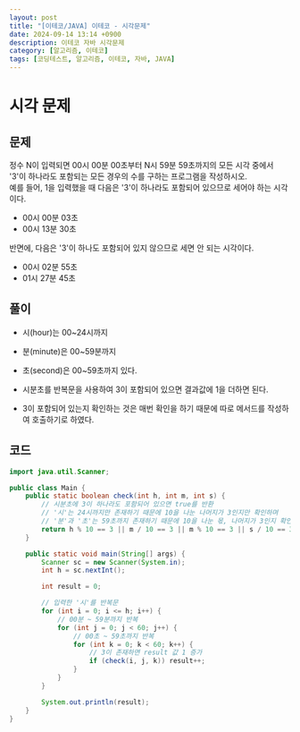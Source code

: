 ```yaml
---
layout: post
title: "[이테코/JAVA] 이테코 - 시각문제"
date: 2024-09-14 13:14 +0900
description: 이테코 자바 시각문제
category: [알고리즘, 이테코]
tags: [코딩테스트, 알고리즘, 이테코, 자바, JAVA]
---
```


# 시각 문제

## 문제

정수 N이 입력되면 00시 00분 00초부터 N시 59분 59초까지의 모든 시각 중에서 '3'이 하나라도 포함되는 모든 경우의 수를 구하는 프로그램을 작성하시오.  
예를 들어, 1을 입력했을 때 다음은 '3'이 하나라도 포함되어 있으므로 세어야 하는 시각이다.

- 00시 00분 03초
- 00시 13분 30초

반면에, 다음은 '3'이 하나도 포함되어 있지 않으므로 세면 안 되는 시각이다.

- 00시 02분 55초
- 01시 27분 45초

## 풀이

- 시(hour)는 00~24시까지
- 분(minute)은 00~59분까지
- 초(second)은 00~59초까지 있다.

- 시분초를 반복문을 사용하여 3이 포함되어 있으면 결과값에 1을 더하면 된다.
- 3이 포함되어 있는지 확인하는 것은 매번 확인을 하기 때문에 따로 메서드를 작성하여 호출하기로 하였다.

## 코드

```java
import java.util.Scanner;

public class Main {
    public static boolean check(int h, int m, int s) {
        // 시분초에 3이 하나라도 포함되어 있으면 true를 반환
        // '시'는 24시까지만 존재하기 때문에 10을 나눈 나머지가 3인지만 확인하며
        // '분'과 '초'는 59초까지 존재하기 때문에 10을 나눈 몫, 나머지가 3인지 확인하여 3이 존재하면 3을 반환
        return h % 10 == 3 || m / 10 == 3 || m % 10 == 3 || s / 10 == 3 || s % 10 == 3;
    }

    public static void main(String[] args) {
        Scanner sc = new Scanner(System.in);
        int h = sc.nextInt();

        int result = 0;

        // 입력한 '시'를 반복문
        for (int i = 0; i <= h; i++) {
            // 00분 ~ 59분까지 반복
            for (int j = 0; j < 60; j++) {
                // 00초 ~ 59초까지 반복
                for (int k = 0; k < 60; k++) {
                    // 3이 존재하면 result 값 1 증가
                    if (check(i, j, k)) result++;
                }
            }
        }

        System.out.println(result);
    }
}
```
